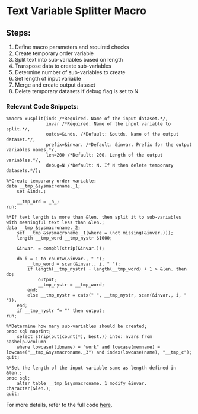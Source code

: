 # Text Variable Splitter Macro

## Steps:
1. Define macro parameters and required checks
2. Create temporary order variable
3. Split text into sub-variables based on length
4. Transpose data to create sub-variables
5. Determine number of sub-variables to create
6. Set length of input variable
7. Merge and create output dataset
8. Delete temporary datasets if debug flag is set to N

### Relevant Code Snippets:
```sas
%macro xusplit(inds /*Required. Name of the input dataset.*/,
               invar /*Required. Name of the input variable to split.*/,
               outds=&inds. /*Default: &outds. Name of the output dataset.*/,
               prefix=&invar. /*Default: &invar. Prefix for the output variables names.*/,
               len=200 /*Default: 200. Length of the output variables.*/,
               debug=N /*Default: N. If N then delete temporary datasets.*/);
```

```sas
%*Create temporary order variable;
data __tmp_&sysmacroname._1;
    set &inds.;

    __tmp_ord = _n_;
run;
```

```sas
%*If text length is more than &len. then split it to sub-variables with meaningful text less than &len.;
data __tmp_&sysmacroname._2;
    set __tmp_&sysmacroname._1(where = (not missing(&invar.)));
    length __tmp_word __tmp_nystr $1000;

    &invar. = compbl(strip(&invar.));

    do i = 1 to countw(&invar., " ");
        __tmp_word = scan(&invar., i, " ");
        if length(__tmp_nystr) + length(__tmp_word) + 1 > &len. then do;
            output;
            __tmp_nystr = __tmp_word;
        end;
        else __tmp_nystr = catx(" ", __tmp_nystr, scan(&invar., i, " "));
    end;
    if __tmp_nystr ^= "" then output;
run;
```

```sas
%*Determine how many sub-variables should be created;
proc sql noprint;    
    select strip(put(count(*), best.)) into: nvars from sashelp.vcolumn
    where lowcase(libname) = "work" and lowcase(memname) = lowcase("__tmp_&sysmacroname._3") and index(lowcase(name), "__tmp_c");
quit;
```

```sas
%*Set the length of the input variable same as length defined in &len.;
proc sql;
    alter table __tmp_&sysmacroname._1 modify &invar. character(&len.);
quit;
```

For more details, refer to the full code [here](https://github.com/atorus-research/atorus-sas-macros/blob/dev/sas/global/xusplit.sas).
